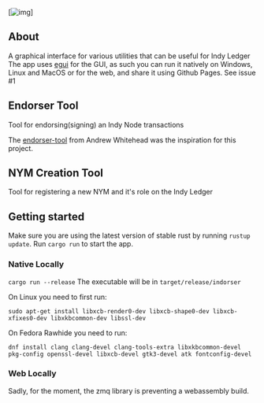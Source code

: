 [![img](https://img.shields.io/badge/Cycle%20de%20Vie-Phase%20d%C3%A9couverte-339999)]

## About

A graphical interface for various utilities that can be useful for Indy Ledger
The app uses [egui](https://www.egui.rs/) for the GUI, as such you can run it natively on Windows, Linux and MacOS or 
for the web, and share it using Github Pages. See issue #1

## Endorser Tool

Tool for endorsing(signing) an Indy Node transactions

The [endorser-tool](https://github.com/andrewwhitehead/endorser-tool) from Andrew Whitehead was the inspiration for this
project.

## NYM Creation Tool

Tool for registering a new NYM and it's role on the Indy Ledger

## Getting started

Make sure you are using the latest version of stable rust by running `rustup update`.
Run `cargo run` to start the app.

### Native Locally

`cargo run --release`
The executable will be in `target/release/indorser`

On Linux you need to first run:

`sudo apt-get install libxcb-render0-dev libxcb-shape0-dev libxcb-xfixes0-dev libxkbcommon-dev libssl-dev`

On Fedora Rawhide you need to run:

`dnf install clang clang-devel clang-tools-extra libxkbcommon-devel pkg-config openssl-devel libxcb-devel gtk3-devel atk fontconfig-devel`

### Web Locally

Sadly, for the moment, the zmq library is preventing a webassembly build. 
